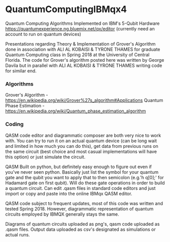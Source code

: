 # QuantumComputingIBMqx4
Quantum Computing Algorithms Implemented on IBM's 5-Qubit Hardware  https://quantumexperience.ng.bluemix.net/qx/editor (currently need an account to run on quantum devices)

Presentations regarding Theory & Implementation of Grover's Algorithm done in association with ALI AL KOBAISI & TYRONE THAMES for graduate Quantum Computing class in Spring 2018 at the University of Central Florida. The code for Grover's algorithm posted here was written by George Davila but in parallel with ALI AL KOBAISI & TYRONE THAMES writing code for similar end. 

### Algorithms
Grover's Algorithm - https://en.wikipedia.org/wiki/Grover%27s_algorithm#Applications
Quantum Phase Estimation - https://en.wikipedia.org/wiki/Quantum_phase_estimation_algorithm

### Coding
QASM code editor and diagrammatic composer are both very nice to work with. You can try to run it on an actual quantum device (can be long wait and limited in how much you can do this), get data from previous runs on the same circuit (best choice and most casual implementations will have this option) or just simulate the circuit. 

QASM Built on python, but definitely easy enough to figure out even if you've never seen python. Basically just list the symbol for your quantum gate and the qubit you want to apply that to then semicolon (e.g.'h q[0];' for Hadamard gate on first qubit). Will do these gate operations in order to build a quantum circuit. Can edit .qasm files in standard code editors and just import or copy and paste into the online IBMqx QASM editor. 

QASM code subject to frequent updates, most of this code was written and tested Spring 2018. However, diagrammatic representation of quantum circuits employed by IBMQX generally stays the same.

Diagrams of quantum circuits uploaded as png's, qasm code uploaded as .qasm files. Output data uploaded as csv's designated as simulations or actual runs.
